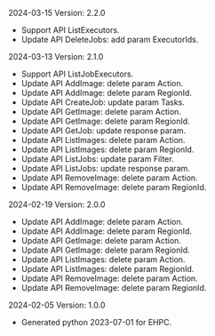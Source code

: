 2024-03-15 Version: 2.2.0
- Support API ListExecutors.
- Update API DeleteJobs: add param ExecutorIds.


2024-03-13 Version: 2.1.0
- Support API ListJobExecutors.
- Update API AddImage: delete param Action.
- Update API AddImage: delete param RegionId.
- Update API CreateJob: update param Tasks.
- Update API GetImage: delete param Action.
- Update API GetImage: delete param RegionId.
- Update API GetJob: update response param.
- Update API ListImages: delete param Action.
- Update API ListImages: delete param RegionId.
- Update API ListJobs: update param Filter.
- Update API ListJobs: update response param.
- Update API RemoveImage: delete param Action.
- Update API RemoveImage: delete param RegionId.


2024-02-19 Version: 2.0.0
- Update API AddImage: delete param Action.
- Update API AddImage: delete param RegionId.
- Update API GetImage: delete param Action.
- Update API GetImage: delete param RegionId.
- Update API ListImages: delete param Action.
- Update API ListImages: delete param RegionId.
- Update API RemoveImage: delete param Action.
- Update API RemoveImage: delete param RegionId.


2024-02-05 Version: 1.0.0
- Generated python 2023-07-01 for EHPC.

